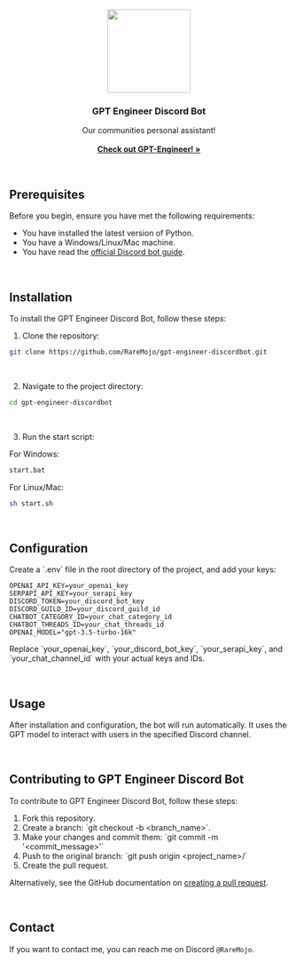 <br/>
<p align="center">

  <img align="center" width="150" height="150" src="https://cdn.discordapp.com/icons/1119885301872070706/cfc3f8e3fc867c9a174ab9a7a11397e9.webp?size%253D100">

  <h3 align="center">GPT Engineer Discord Bot</h3>

  <p align="center">
    Our communities personal assistant!
    <br/>
    <br/>
    <a href="https://github.com/AntonOsika/gpt-engineer"><strong>Check out GPT-Engineer! »</strong></a>
    <br/>
  </p>
</p>
 
<br>

## Prerequisites

Before you begin, ensure you have met the following requirements:

- You have installed the latest version of Python.
- You have a Windows/Linux/Mac machine.
- You have read the [official Discord bot guide](https://discordpy.readthedocs.io/en/stable/discord.html).

<br>

## Installation

To install the GPT Engineer Discord Bot, follow these steps:

1. Clone the repository:

```bash
git clone https://github.com/RareMojo/gpt-engineer-discordbot.git
```

<br>

2. Navigate to the project directory:

```bash
cd gpt-engineer-discordbot
```

<br>

3. Run the start script:

For Windows:

```bash
start.bat
```

For Linux/Mac:

```bash
sh start.sh
```

<br>

## Configuration

Create a \`.env\` file in the root directory of the project, and add your keys:

```env
OPENAI_API_KEY=your_openai_key
SERPAPI_API_KEY=your_serapi_key
DISCORD_TOKEN=your_discord_bot_key
DISCORD_GUILD_ID=your_discord_guild_id
CHATBOT_CATEGORY_ID=your_chat_category_id
CHATBOT_THREADS_ID=your_chat_threads_id
OPENAI_MODEL="gpt-3.5-turbo-16k"
```

Replace \`your_openai_key\`, \`your_discord_bot_key\`, \`your_serapi_key\`, and \`your_chat_channel_id\` with your actual keys and IDs.

<br>

## Usage

After installation and configuration, the bot will run automatically. It uses the GPT model to interact with users in the specified Discord channel.

<br>

## Contributing to GPT Engineer Discord Bot

To contribute to GPT Engineer Discord Bot, follow these steps:

1. Fork this repository.
2. Create a branch: \`git checkout -b <branch_name>\`.
3. Make your changes and commit them: \`git commit -m '<commit_message>'\`
4. Push to the original branch: \`git push origin <project_name>/<location>\`
5. Create the pull request.

Alternatively, see the GitHub documentation on [creating a pull request](https://help.github.com/en/github/collaborating-with-issues-and-pull-requests/creating-a-pull-request).

<br>

## Contact

If you want to contact me, you can reach me on Discord `@RareMojo`.